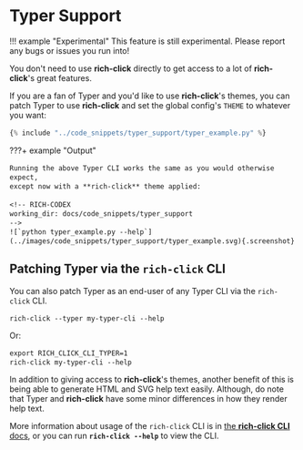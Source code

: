 # Typer Support

!!! example "Experimental"
    This feature is still experimental.
    Please report any bugs or issues you run into!

You don't need to use **rich-click** directly to get access to a lot of **rich-click**'s great features.

If you are a fan of Typer and you'd like to use **rich-click**'s themes, you can patch Typer to use **rich-click**
and set the global config's `THEME` to whatever you want:

```python hl_lines="20-24"
{% include "../code_snippets/typer_support/typer_example.py" %}
```

???+ example "Output"

    Running the above Typer CLI works the same as you would otherwise expect,
    except now with a **rich-click** theme applied:

    <!-- RICH-CODEX
    working_dir: docs/code_snippets/typer_support
    -->
    ![`python typer_example.py --help`](../images/code_snippets/typer_support/typer_example.svg){.screenshot}

## Patching Typer via the `rich-click` CLI

You can also patch Typer as an end-user of any Typer CLI via the `rich-click` CLI.

```shell
rich-click --typer my-typer-cli --help
```

Or:

```shell
export RICH_CLICK_CLI_TYPER=1
rich-click my-typer-cli --help
```

In addition to giving access to **rich-click**'s themes, another benefit of this is being able to generate HTML and SVG help text easily.
Although, do note that Typer and **rich-click** have some minor differences in how they render help text.

More information about usage of the `rich-click` CLI is in [the **rich-click CLI** docs](rich_click_cli.md), or you can run **`rich-click --help`** to view the CLI.
